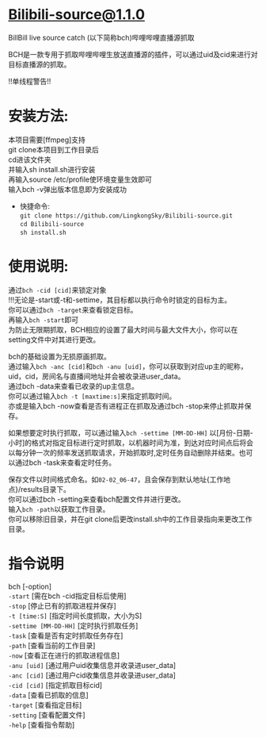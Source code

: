 # Bilibili-source@1.1.0
BillBill live source catch (以下简称bch)哔哩哔哩直播源抓取<br>

BCH是一款专用于抓取哔哩哔哩生放送直播源的插件，可以通过uid及cid来进行对目标直播源的抓取。

!!单线程警告!!

# 安装方法:
本项目需要[ffmpeg]支持<br>
git clone本项目到工作目录后<br>
cd进该文件夹<br>
并输入sh install.sh进行安装<br>
再输入source /etc/profile使环境变量生效即可<br>
输入bch -v弹出版本信息即为安装成功<br>

* 快捷命令:<br>
`git clone https://github.com/LingkongSky/Bilibili-source.git`<br>
`cd Bilibili-source`<br>
`sh install.sh`

# 使用说明:
通过`bch -cid [cid]`来锁定对象<br>
!!!无论是-start或-t和-settime，其目标都以执行命令时锁定的目标为主。<br>
你可以通过`bch -target`来查看锁定目标。<br>
再输入`bch -start`即可<br>
为防止无限期抓取，BCH相应的设置了最大时间与最大文件大小，你可以在setting文件中对其进行更改。<br>

bch的基础设置为无损原画抓取。<br>
通过输入`bch -anc [cid]`和`bch -anu [uid]`，你可以获取到对应up主的昵称，uid，cid，房间名与直播间地址并会被收录进user_data。<br>
通过bch -data来查看已收录的up主信息。<br>
你可以通过输入`bch -t [maxtime:s]`来指定抓取时间。<br>
亦或是输入bch -now查看是否有进程正在抓取及通过bch -stop来停止抓取并保存。<br>

如果想要定时执行抓取，可以通过输入`bch -settime [MM-DD-HH]`  以[月份-日期-小时]的格式对指定目标进行定时抓取，以机器时间为准，到达对应时间点后将会以每分钟一次的频率发送抓取请求，开始抓取时,定时任务自动删除并结束。也可以通过bch -task来查看定时任务。<br>

保存文件以时间格式命名。如`02-02_06-47`，且会保存到默认地址{工作地点}/results目录下。<br>
你可以通过bch -setting来查看bch配置文件并进行更改。<br>
输入`bch -path`以获取工作目录。<br>
你可以移除旧目录，并在git clone后更改install.sh中的工作目录指向来更改工作目录。<br>

# 指令说明
bch [-option]<br>
`-start` [需在bch -cid指定目标后使用]<br>
`-stop` [停止已有的抓取进程并保存]<br>
`-t [time:S]` [指定时间长度抓取，大小为S]<br>
`-settime [MM-DD-HH]` [定时执行抓取任务]<br>
`-task` [查看是否有定时抓取任务存在]<br>
`-path` [查看当前的工作目录]<br>
`-now` [查看正在进行的抓取进程信息]<br>
`-anu [uid]` [通过用户uid收集信息并收录进user_data]<br>
`-anc [cid]` [通过用户cid收集信息并收录进user_data]<br>
`-cid [cid]` [指定抓取目标cid]<br>
`-data` [查看已抓取的信息]<br>
`-target` [查看指定目标]<br>
`-setting` [查看配置文件]<br>
`-help` [查看指令帮助]